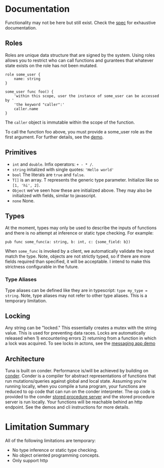 # Documentation
Functionality may not be here but still exist. Check the [spec](https://github.com/Conder-Systems/tuna-lang/blob/main/tuna-compiler/src/test/language.spec.ts) for exhaustive documentation.

## Roles 
Roles are unique data structure that are signed by the system. Using roles allows you to restrict who can call functions and gurantees that whatever state exists on the role has not been mutated.

```
role some_user {
    name: string
}

some_user func foo() {
    'within this scope, user the instance of some_user can be accessed by '
    'the keyword "caller":'
    caller.name
}
```
The `caller` object is immutable within the scope of the function.

To call the function foo above, you must provide a some_user role as the first argument. For further details, see the [demo](./demos/roles/).

## Primitives

- `int` and `double`. Infix operators: `+ - * /`.
- `string` initalized with single quotes: `'Hello world'`
- `bool` The literals are `true` and `false`.
- `T[]` is an array. T represents the generic type parameter. Initialize like so `[1, 'hi', 2]`.
- `Object` we've seen how these are initialized above. They may also be initialized with fields, similar to javascript.
- `none` None.


## Types

At the moment, types may only be used to describe the inputs of functions and there is no attempt at inference or static type checking.
For example:
```
pub func some_func(a: string, b: int, c: {some_field: b})
```

When `some_func` is invoked by a client, we automatically validate the input match the type. Note, objects are not strictly typed, so if there are more fields required than specified, it will be acceptable. I intend to make this strictness configurable in the future.

### Type Aliases

Type aliases can be defined like they are in typescript: `type my_type = string`.
Note, type aliases may not refer to other type aliases. This is a temporary limitation.

## Locking

Any string can be "locked." This essentially creates a mutex with the string value. This is used for preventing data races. Locks are automatically released when 1) encountering errors 2) returning from a function in which a lock was acquired. To see locks in actons, see the [messaging app demo](./tuna/demos/simple-messenger/main.tuna)

## Architecture
Tuna is built on conder. Performance is/will be achieved by building on [conder](https://github.com/Conder-Systems/conder). Conder is a compiler for abstract representations of functions that run mutations/queries against global and local state. Assuming you're running locally, when you compile a tuna program, your functions are reduced to op code that can run on the conder interpreter. The op code is provided to the conder [stored procedure server](https://hub.docker.com/r/condersystems/sps/tags?page=1&ordering=last_updated) and the stored procedure server is run locally. Your functions will be reachable behind an http endpoint. See the demos and cli instructions for more details. 


# Limitation Summary
All of the following limitations are temporary:
- No type inference or static type checking.
- No object oriented programming concepts.
- Only support http


